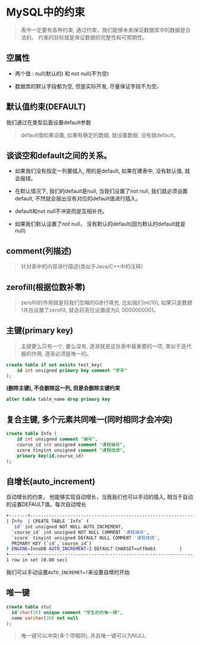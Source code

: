 # MySQL中的约束

> 表中一定要有各种约束, 通过约束，我们能够未来保证数据库中的数据是合法的。
> 约束的目标就是保证数据的完整性和可预期性。

## 空属性

- 两个值 : null(默认的) 和 not null(不为空)

- 数据库的默认字段都为空, 但是实际开发, 尽量保证字段不为空。 

## 默认值约束(DEFAULT)

我们通过在类型后面设置default参数

> default值如果设置, 如果有确定的数据, 就设置数据, 没有就default。

## 谈谈空和default之间的关系。

- 如果我们没有指定一列要插入, 用的是default, 如果在建表中, 没有默认值, 就会报错。

- 在默认情况下, 我们的default是null, 当我们设置了not null, 我们就必须设置default, 不然就会报出没有对应的default值进行插入。

- default和not null不冲突而是互相补充。

- 如果我们默认设置了not null， 没有默认的default(因为默认的default就是null)

## comment(列描述)

> 针对表中的内容进行描述(类似于Java/C++中的注释)

## zerofill(根据位数补零)

> zerofill的作用就是将我们忽略的0进行填充, 比如我们int(10), 如果只是数据1并且设置了zerofill, 就会将高位设置成为0, 0000000001。



## 主键(primary key)

> 主键要么只有一个, 要么没有, 逐渐就是这张表中最重要的一项, 类似于迭代器的作用, 逐渐必须是唯一的。

```sql
create table if not exists test_key(
    id int unsigned primary key comment "学号"
);
```

**(删除主键), 不会删除这一列, 但是会删除主键约束**

```sql
alter table table_name drop primary key
```

## 复合主键, 多个元素共同唯一(同时相同才会冲突)

```sql
create table Info (
    id int unsigned comment "编号",
    course_id int unsigned comment "课程编号",
    score tinyint unsigned comment "课程成绩",
    primary key(id,course_id)
);
```

## 自增长(auto_increment)

自动增长的约束， 他能够实现自动增长，当我我们也可以手动的插入, 相当于自动的设置DEFAULT值。每次自动增长

```bash
+-------+------------------------------------------------------------------------------------------------------------------------------------------------------------------------------------------------------------------------------------------------------------------------------------------+
| Info  | CREATE TABLE `Info` (
  `id` int unsigned NOT NULL AUTO_INCREMENT,
  `course_id` int unsigned NOT NULL COMMENT '课程编号',
  `score` tinyint unsigned DEFAULT NULL COMMENT '课程成绩',
  PRIMARY KEY (`id`,`course_id`)
) ENGINE=InnoDB AUTO_INCREMENT=3 DEFAULT CHARSET=utf8mb3         |
+-------+------------------------------------------------------------------------------------------------------------------------------------------------------------------------------------------------------------------------------------------------------------------------------------------+
1 row in set (0.00 sec)
```

我们可以手动设置`AUTO_INCREMET=?`来设置自增的开始

## 唯一键

```sql
create table stu(
  id char(20) unique comment "学生的的唯一键",
  name varchar(20) not null
);
```

> 唯一键可以冲突(多个项相同), 并且唯一键可以为NULL

